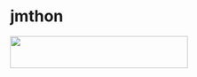 # jmthon

<p align="left"><a href="https://heroku.com/deploy?template=https://github.com/XQQVQ/mus1"> <img src="https://img.shields.io/badge/Deploy%20To%20Heroku-purple?style=for-the-badge&logo=heroku" width="320" height="58.45"/></a></p>
